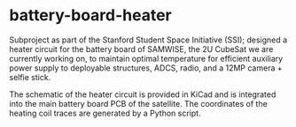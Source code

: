 # battery-board-heater
Subproject as part of the Stanford Student Space Initiative (SSI); designed a heater circuit for the battery board of SAMWISE, the 2U CubeSat we are currently working on, to maintain optimal temperature for efficient auxiliary power supply to deployable structures, ADCS, radio, and a 12MP camera + selfie stick.

The schematic of the heater circuit is provided in KiCad and is integrated into the main battery board PCB of the satellite. The coordinates of the heating coil traces are generated by a Python script. 
